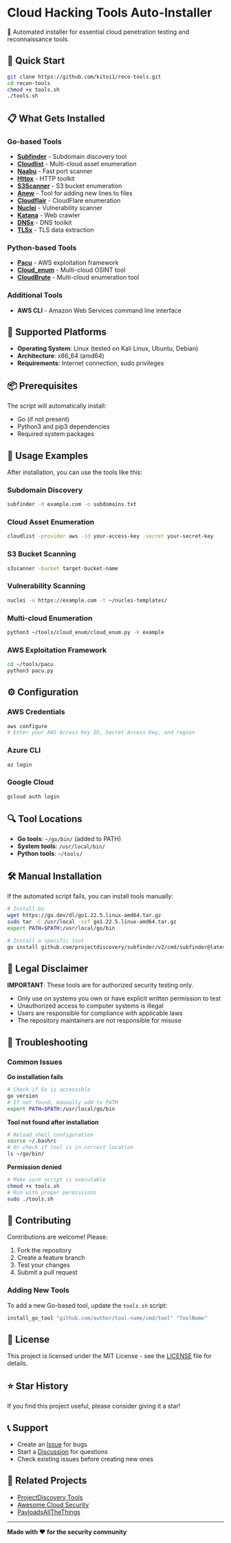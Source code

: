 # Cloud Hacking Tools Auto-Installer

🔧 Automated installer for essential cloud penetration testing and reconnaissance tools.

## 🚀 Quick Start

```bash
git clone https://github.com/kitoi1/reco-tools.git
cd recon-tools
chmod +x tools.sh
./tools.sh
```

## 📋 What Gets Installed

### Go-based Tools
- **[Subfinder](https://github.com/projectdiscovery/subfinder)** - Subdomain discovery tool
- **[Cloudlist](https://github.com/projectdiscovery/cloudlist)** - Multi-cloud asset enumeration
- **[Naabu](https://github.com/projectdiscovery/naabu)** - Fast port scanner
- **[Httpx](https://github.com/projectdiscovery/httpx)** - HTTP toolkit
- **[S3Scanner](https://github.com/sa7mon/s3scanner)** - S3 bucket enumeration
- **[Anew](https://github.com/tomnomnom/anew)** - Tool for adding new lines to files
- **[Cloudflair](https://github.com/projectdiscovery/cloudflair)** - CloudFlare enumeration
- **[Nuclei](https://github.com/projectdiscovery/nuclei)** - Vulnerability scanner
- **[Katana](https://github.com/projectdiscovery/katana)** - Web crawler
- **[DNSx](https://github.com/projectdiscovery/dnsx)** - DNS toolkit
- **[TLSx](https://github.com/projectdiscovery/tlsx)** - TLS data extraction

### Python-based Tools
- **[Pacu](https://github.com/RhinoSecurityLabs/pacu)** - AWS exploitation framework
- **[Cloud_enum](https://github.com/initstring/cloud_enum)** - Multi-cloud OSINT tool
- **[CloudBrute](https://github.com/0xsha/CloudBrute)** - Multi-cloud enumeration tool

### Additional Tools
- **AWS CLI** - Amazon Web Services command line interface

## 🎯 Supported Platforms

- **Operating System**: Linux (tested on Kali Linux, Ubuntu, Debian)
- **Architecture**: x86_64 (amd64)
- **Requirements**: Internet connection, sudo privileges

## 📦 Prerequisites

The script will automatically install:
- Go (if not present)
- Python3 and pip3 dependencies
- Required system packages

## 🔧 Usage Examples

After installation, you can use the tools like this:

### Subdomain Discovery
```bash
subfinder -d example.com -o subdomains.txt
```

### Cloud Asset Enumeration
```bash
cloudlist -provider aws -id your-access-key -secret your-secret-key
```

### S3 Bucket Scanning
```bash
s3scanner -bucket target-bucket-name
```

### Vulnerability Scanning
```bash
nuclei -u https://example.com -t ~/nuclei-templates/
```

### Multi-cloud Enumeration
```bash
python3 ~/tools/cloud_enum/cloud_enum.py -k example
```

### AWS Exploitation Framework
```bash
cd ~/tools/pacu
python3 pacu.py
```

## ⚙️ Configuration

### AWS Credentials
```bash
aws configure
# Enter your AWS Access Key ID, Secret Access Key, and region
```

### Azure CLI
```bash
az login
```

### Google Cloud
```bash
gcloud auth login
```

## 🔍 Tool Locations

- **Go tools**: `~/go/bin/` (added to PATH)
- **System tools**: `/usr/local/bin/`
- **Python tools**: `~/tools/`

## 🛠️ Manual Installation

If the automated script fails, you can install tools manually:

```bash
# Install Go
wget https://go.dev/dl/go1.22.5.linux-amd64.tar.gz
sudo tar -C /usr/local -xzf go1.22.5.linux-amd64.tar.gz
export PATH=$PATH:/usr/local/go/bin

# Install a specific tool
go install github.com/projectdiscovery/subfinder/v2/cmd/subfinder@latest
```

## 🚨 Legal Disclaimer

**IMPORTANT**: These tools are for authorized security testing only. 

- Only use on systems you own or have explicit written permission to test
- Unauthorized access to computer systems is illegal
- Users are responsible for compliance with applicable laws
- The repository maintainers are not responsible for misuse

## 🐛 Troubleshooting

### Common Issues

**Go installation fails**
```bash
# Check if Go is accessible
go version
# If not found, manually add to PATH
export PATH=$PATH:/usr/local/go/bin
```

**Tool not found after installation**
```bash
# Reload shell configuration
source ~/.bashrc
# Or check if tool is in correct location
ls ~/go/bin/
```

**Permission denied**
```bash
# Make sure script is executable
chmod +x tools.sh
# Run with proper permissions
sudo ./tools.sh
```

## 🤝 Contributing

Contributions are welcome! Please:

1. Fork the repository
2. Create a feature branch
3. Test your changes
4. Submit a pull request

### Adding New Tools

To add a new Go-based tool, update the `tools.sh` script:

```bash
install_go_tool "github.com/author/tool-name/cmd/tool" "ToolName"
```

## 📄 License

This project is licensed under the MIT License - see the [LICENSE](LICENSE) file for details.

## ⭐ Star History

If you find this project useful, please consider giving it a star!

## 📞 Support

- Create an [Issue](https://github.com/yourusername/cloud-hacking-tools/issues) for bugs
- Start a [Discussion](https://github.com/yourusername/cloud-hacking-tools/discussions) for questions
- Check existing issues before creating new ones

## 🔗 Related Projects

- [ProjectDiscovery Tools](https://github.com/projectdiscovery)
- [Awesome Cloud Security](https://github.com/4ndersonLin/awesome-cloud-security)
- [PayloadsAllTheThings](https://github.com/swisskyrepo/PayloadsAllTheThings)

---

**Made with ❤️ for the security community**
